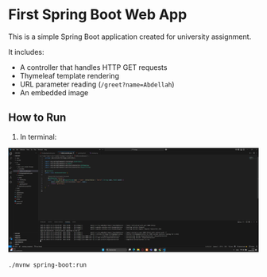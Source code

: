# First Spring Boot Web App

This is a simple Spring Boot application created for university assignment.

It includes:
- A controller that handles HTTP GET requests
- Thymeleaf template rendering
- URL parameter reading (`/greet?name=Abdellah`)
- An embedded image

## How to Run

1. In terminal:

![img](./screenshots/code.png)

```bash
./mvnw spring-boot:run
